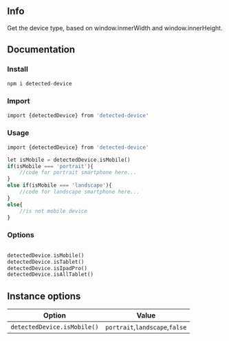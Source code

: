 ## Info
Get the device type, based on window.inmerWidth and window.innerHeight.

## Documentation

### Install
```php
npm i detected-device
```

### Import
```php
import {detectedDevice} from 'detected-device'
```

### Usage
```php
import {detectedDevice} from 'detected-device'

let isMobile = detectedDevice.isMobile()
if(isMobile === 'portrait'){
    //code for portrait smartphone here...
}
else if(isMobile === 'landscape'){
    //code for landscape smartphone here...
}
else{
    //is not mobile device
}
```

### Options
```php

detectedDevice.isMobile() 
detectedDevice.isTablet() 
detectedDevice.isIpadPro() 
detectedDevice.isAllTablet() 
```

## Instance options

| Option                  | Value      | 
| ----------------------- | --------- | 
| `detectedDevice.isMobile()`                    | `portrait`,`landscape`,`false`  
